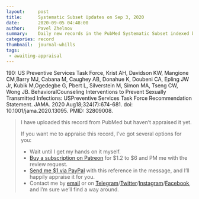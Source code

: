 ```yaml
---
layout:     post
title:      Systematic Subset Updates on Sep 3, 2020
date:       2020-09-05 04:48:00
author:     Pavel Zhelnov
summary:    Daily new records in the PubMed Systematic Subset indexed by Sep 3, 2020.
categories: record
thumbnail:  journal-whills
tags:
 - awaiting-appraisal
---
```

190: US Preventive Services Task Force, Krist AH, Davidson KW, Mangione CM,Barry MJ, Cabana M, Caughey AB, Donahue K, Doubeni CA, Epling JW Jr, Kubik M,Ogedegbe G, Pbert L, Silverstein M, Simon MA, Tseng CW, Wong JB. BehavioralCounseling Interventions to Prevent Sexually Transmitted Infections: USPreventive Services Task Force Recommendation Statement. JAMA. 2020 Aug18;324(7):674-681. doi: 10.1001/jama.2020.13095. PMID: 32809008.
> I have uploaded this record from PubMed but haven’t appraised it yet.
>
> If you want me to appraise this record, I’ve got several options for you:
> * Wait until I get my hands on it myself.
> * [Buy a subscription on Patreon](https://patreon.com/zheln) for $1.2 to $6 and PM me with the review request.
> * [Send me $1 via PayPal](https://paypal.me/pjelnov) with this reference in the message, and I’ll happily appraise it for you.
> * Contact me by [email](mailto:pavel@zheln.com) or on [Telegram](https://t.me/drzhelnov)/[Twitter](https://twitter.com/drzhelnov)/[Instagram](https://instagram.com/igzheln)/[Facebook](https://facebook.com/drzhelnov), and I’m sure we’ll find a way around.
